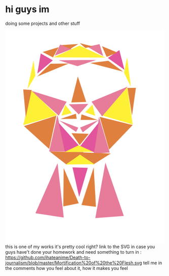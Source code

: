 # hi guys im

doing some projects and other stuff


![alt text](https://github.com/ihateanime/Death-to-journalism/blob/master/Screen%20Shot%202018-10-26%20at%2011.34.08%20AM.png)
this is one of my works it's pretty cool right?
link to the SVG in case you guys have't done your homework and need something to turn in : https://github.com/ihateanime/Death-to-journalism/blob/master/Mortification%20of%20the%20Flesh.svg
tell me in the comments how you feel about it, how it makes you feel
